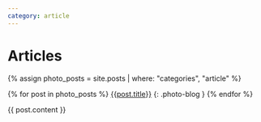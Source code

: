 ```yaml
---
category: article
---
```


# Articles

{% assign photo_posts = site.posts | where: "categories", "article"  %}

{% for post in photo_posts %}
[{{post.title}}]({{post.url}})
{: .photo-blog }
{% endfor %}

{{ post.content }}


<!-- {{ post.date | date: '%B %d, %Y' }} -->